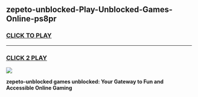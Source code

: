 
## zepeto-unblocked-Play-Unblocked-Games-Online-ps8pr
<h3>
<a href="https://premium76.site?title=zepeto-unblocked&ref=25A">CLICK TO PLAY</a></h3>
<hr>

<h3>
<a href="https://premium76.site?title=zepeto-unblocked&ref=25A">CLICK 2 PLAY</a>
  
</h3>

<a href="https://premium76.site?title=zepeto-unblocked&ref=25A"><img src="https://clearcache.store/games.png"></a>


**zepeto-unblocked games unblocked: Your Gateway to Fun and Accessible Online Gaming**
